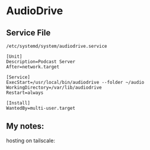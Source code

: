
# AudioDrive

## Service File

`/etc/systemd/system/audiodrive.service`
```
[Unit]
Description=Podcast Server
After=network.target

[Service]
ExecStart=/usr/local/bin/audiodrive --folder ~/audio
WorkingDirectory=/var/lib/audiodrive
Restart=always

[Install]
WantedBy=multi-user.target
```

## My notes:

hosting on tailscale: